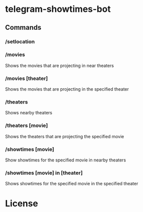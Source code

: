 telegram-showtimes-bot
======================

## Commands

### /setlocation

### /movies

Shows the movies that are projecting in near theaters

### /movies [theater]

Shows the movies that are projecting in the specified theater

### /theaters

Shows nearby theaters

### /theaters [movie]

Shows the theaters that are projecting the specified movie

### /showtimes [movie]

Show showtimes for the specified movie in nearby theaters

### /showtimes [movie] in [theater]

Shows showtimes for the specified movie in the specified theater

# License
